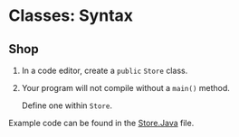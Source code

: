 # Classes: Syntax

## Shop

1. In a code editor, create a ```public``` ```Store``` class.

2. Your program will not compile without a ```main()``` method.

	Define one within ```Store```.

Example code can be found in the [Store.Java](https://github.com/upliftdev/Foundations/blob/main/Foundations/3.Classes_and_Objects/Classes-Syntax/src/main/java/com/examples/classes5/Store.java) file.